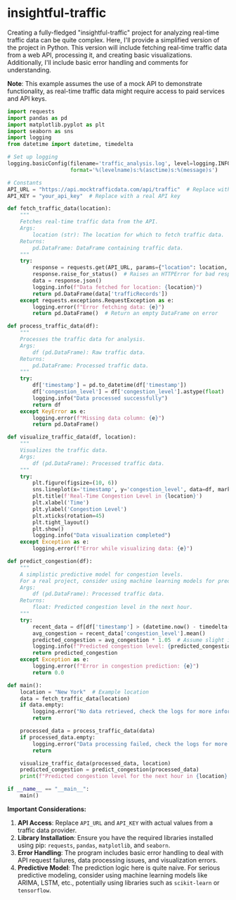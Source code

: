 # insightful-traffic

Creating a fully-fledged "insightful-traffic" project for analyzing real-time traffic data can be quite complex. Here, I'll provide a simplified version of the project in Python. This version will include fetching real-time traffic data from a web API, processing it, and creating basic visualizations. Additionally, I'll include basic error handling and comments for understanding.

**Note**: This example assumes the use of a mock API to demonstrate functionality, as real-time traffic data might require access to paid services and API keys.

```python
import requests
import pandas as pd
import matplotlib.pyplot as plt
import seaborn as sns
import logging
from datetime import datetime, timedelta

# Set up logging
logging.basicConfig(filename='traffic_analysis.log', level=logging.INFO, 
                    format='%(levelname)s:%(asctime)s:%(message)s')

# Constants
API_URL = "https://api.mocktrafficdata.com/api/traffic"  # Replace with a real API endpoint if available
API_KEY = "your_api_key"  # Replace with a real API key

def fetch_traffic_data(location):
    """
    Fetches real-time traffic data from the API.
    Args:
        location (str): The location for which to fetch traffic data.
    Returns:
        pd.DataFrame: DataFrame containing traffic data.
    """
    try:
        response = requests.get(API_URL, params={"location": location, "apikey": API_KEY})
        response.raise_for_status()  # Raises an HTTPError for bad responses
        data = response.json()
        logging.info(f"Data fetched for location: {location}")
        return pd.DataFrame(data['trafficRecords'])
    except requests.exceptions.RequestException as e:
        logging.error(f"Error fetching data: {e}")
        return pd.DataFrame()  # Return an empty DataFrame on error

def process_traffic_data(df):
    """
    Processes the traffic data for analysis.
    Args:
        df (pd.DataFrame): Raw traffic data.
    Returns:
        pd.DataFrame: Processed traffic data.
    """
    try:
        df['timestamp'] = pd.to_datetime(df['timestamp'])
        df['congestion_level'] = df['congestion_level'].astype(float)
        logging.info("Data processed successfully")
        return df
    except KeyError as e:
        logging.error(f"Missing data column: {e}")
        return pd.DataFrame()

def visualize_traffic_data(df, location):
    """
    Visualizes the traffic data.
    Args:
        df (pd.DataFrame): Processed traffic data.
    """
    try:
        plt.figure(figsize=(10, 6))
        sns.lineplot(x='timestamp', y='congestion_level', data=df, marker='o')
        plt.title(f'Real-Time Congestion Level in {location}')
        plt.xlabel('Time')
        plt.ylabel('Congestion Level')
        plt.xticks(rotation=45)
        plt.tight_layout()
        plt.show()
        logging.info("Data visualization completed")
    except Exception as e:
        logging.error(f"Error while visualizing data: {e}")

def predict_congestion(df):
    """
    A simplistic predictive model for congestion levels.
    For a real project, consider using machine learning models for prediction.
    Args:
        df (pd.DataFrame): Processed traffic data.
    Returns:
        float: Predicted congestion level in the next hour.
    """
    try:
        recent_data = df[df['timestamp'] > (datetime.now() - timedelta(hours=1))]
        avg_congestion = recent_data['congestion_level'].mean()
        predicted_congestion = avg_congestion * 1.05  # Assume slight increase
        logging.info(f"Predicted congestion level: {predicted_congestion}")
        return predicted_congestion
    except Exception as e:
        logging.error(f"Error in congestion prediction: {e}")
        return 0.0

def main():
    location = "New York"  # Example location
    data = fetch_traffic_data(location)
    if data.empty:
        logging.error("No data retrieved, check the logs for more information.")
        return

    processed_data = process_traffic_data(data)
    if processed_data.empty:
        logging.error("Data processing failed, check the logs for more information.")
        return

    visualize_traffic_data(processed_data, location)
    predicted_congestion = predict_congestion(processed_data)
    print(f"Predicted congestion level for the next hour in {location}: {predicted_congestion}")

if __name__ == "__main__":
    main()
```

**Important Considerations:**
1. **API Access**: Replace `API_URL` and `API_KEY` with actual values from a traffic data provider.
2. **Library Installation**: Ensure you have the required libraries installed using pip: `requests`, `pandas`, `matplotlib`, and `seaborn`.
3. **Error Handling**: The program includes basic error handling to deal with API request failures, data processing issues, and visualization errors.
4. **Predictive Model**: The prediction logic here is quite naive. For serious predictive modeling, consider using machine learning models like ARIMA, LSTM, etc., potentially using libraries such as `scikit-learn` or `tensorflow`.